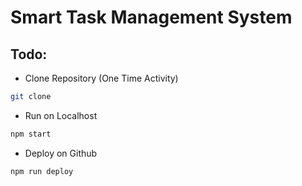 # Smart Task Management System
## Todo:
* Clone Repository (One Time Activity)
```bash
git clone 
```
* Run on Localhost
```bash
npm start
```
* Deploy on Github
```bash
npm run deploy
```
